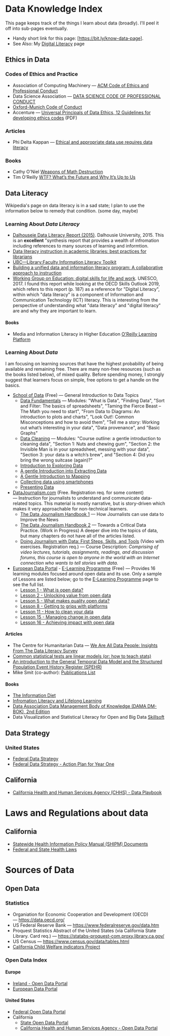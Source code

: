 # Data Knowledge Index
This page keeps track of the things I learn about data (broadly). I'll peel it off into sub-pages eventually.
* Handy short link for this page: [https://bit.ly/know-data-page].
* See Also: My [Digital Literacy](./digital-literacy.md) page

## Ethics in Data
### Codes of Ethics and Practice
* Association of Computing Machinery — [ACM Code of Ethics and Professional Conduct](https://ethics.acm.org/)
* Data Science Association — [DATA SCIENCE CODE OF PROFESSIONAL CONDUCT](http://datascienceassn.org/code-of-conduct.html)
* [Oxford-Munich Code of Conduct](http://www.code-of-ethics.org/code-of-conduct/)
* Accenture — [Universal Principals of Data Ethics, 12 Guidelines for developing ethics codes](https://www.accenture.com/t20160629T012639Z__w__/us-en/_acnmedia/PDF-24/Accenture-Universal-Principles-Data-Ethics.pdf) (PDF)


### Articles
* Phi Delta Kappan — [Ethical and appropriate data use requires data literacy](https://www.kappanonline.org/ethical-appropriate-data-use-requires-data-literacy-mandinach/)


### Books
* Cathy O'Niel [Weapons of Math Destruction](https://en.wikipedia.org/wiki/Weapons_of_Math_Destruction)
* Tim O'Reilly [WTF? What’s the Future and Why It’s Up to Us](https://www.oreilly.com/tim/wtf-book.html)

## Data Literacy
Wikipedia's page on data literacy is in a sad state; I plan to use the information below to remedy that condition. (some day, maybe)

### Learning About _Data Literacy_
* [Dalhouseie Data Literacy Report (2015)](http://dataliteracy.ca/). Dalhousie University, 2015.
This is an **excellent** "synthesis report that provides a wealth of infromation including references to many sources of learning and informtion.
* [Data literacy instruction in academic libraries: best practices for librarians](https://ojs.library.ubc.ca/index.php/seealso/article/view/186335)
* [UBC—Library:Faculty Information Literacy Toolkit](https://wiki.ubc.ca/Library:Faculty_Information_Literacy_Toolkit)
* [Building a unified data and information literacy program: A collaborative approach to instruction](https://figshare.com/articles/Building_a_unified_data_and_information_literacy_program_A_collaborative_approach_to_instruction/1119760)
* [Working Group on Education: digital skills for life and work](http://bit.ly/2WRNnN0). UNESCO, 2017.
I found this report while looking at the OECD Skills Outlook 2019, which refers to this report (p. 187) as a reference for "Digital Literacy", within which "data literacy" is a component of Information and Communication Technology (ICT) literacy. This is interesting from the perspective of understanding what "data literacy" and "digital literacy" are and why they are important to learn.

#### Books
* Media and Information Literacy in Higher Education [O'Reilly Learning Platform](https://learning.oreilly.com/library/view/media-and-information/9780081006313/)


### Learning About _Data_
I am focusing on learning sources that have the highest probability of being available and remaining free. There are many non-free resources (such as the books listed below), of mixed quality. Before spending money, I strongly suggest that learners focus on simple, free options to get a handle on the basics.
* [School of Data](https://schoolofdata.org/) (Free) — General Introduction to Data Topics
  * [Data Fundamentals](https://schoolofdata.org/courses/#DataFundamentals) — Modules: "What is Data", "Finding Data", "Sort and Filter: The basics of spreadsheets", "Taming the Fierce Beast – The Math you need to start", "From Data to Diagrams: An introduction to plots and charts", "Look Out!: Common Misconceptions and how to avoid them", "Tell me a story: Working out what’s interesting in your data", "Data provenance", and "Basic Graphs"
  * [Data Cleaning](https://schoolofdata.org/courses/#IntroDataCleaning) — Modules: "Course outline: a gentle introduction to cleaning data", "Section 1: Nuts and chewing gum", "Section 2: the Invisible Man is in your spreadsheet, messing with your data", "Section 3: your data is a witch’s brew", and "Section 4: Did you bring the wrong suitcase (again)?"
  * [Introduction to Exploring Data](https://schoolofdata.org/courses/#IntroExploringData)
  * [A gentle Introduction into Extracting Data](https://schoolofdata.org/courses/#GentleIntroExtractingData)
  * [A Gentle Introduction to Mapping](https://schoolofdata.org/courses/#GentleIntroMapping)
  * [Collecting data using smartphones](https://schoolofdata.org/courses/#MobileDataCollection)
  * [Presenting Data](https://schoolofdata.org/courses/#PresentingData)
* [DataJournalism.com](https://datajournalism.com/read/handbook/one/) (Free. Registration req. for some content) — Instruction for journalists to understand and communicate data-related topics. This material is mostly narrative, but is story-driven which makes it very approachable for non-technical learners.
  * [The Data Journalism Handbook 1](https://datajournalism.com/read/handbook/one/) — How Journalists can use data to Improve the News
  * [The Data Journalism Handbook 2](https://datajournalism.com/read/handbook/two) — Towards a Critical Data Practice. (Work in Progress) A deeper dive into the topics of data, but many chapters do not have all of the articles listed.
  * [Doing Journalism with Data: First Steps, Skills, and Tools](https://datajournalism.com/watch/doing-journalism-with-data-first-steps-skills-and-tools) (Video with exercises. Registration req.) — Course Description: _Comprising of video lectures, tutorials, assignments, readings, and discussion forums, this course is open to anyone in the world with an Internet connection who wants to tell stories with data._
* [European Data Portal](https://www.europeandataportal.eu/) - [E-Learning Programme](https://www.europeandataportal.eu/elearning/en/#/id/co-01) (Free) — Provides 16 learning modules focused around open data and its use. Only a sample of Lessons are listed below; go to the [E-Learning Programme](https://www.europeandataportal.eu/elearning/en/#/id/co-01) page to see the full list.
  * [Lesson 1 - What is open data?](https://www.europeandataportal.eu/elearning/en/module1/)
  * [Lesson 2 - Unlocking value from open data](https://www.europeandataportal.eu/elearning/en/module2/)
  * [Lesson 5 - What makes quality open data?](https://www.europeandataportal.eu/elearning/en/module5/)
  * [Lesson 8 - Getting to grips with platforms](https://www.europeandataportal.eu/elearning/en/module8/)
  * [Lesson 11 - How to clean your data](https://www.europeandataportal.eu/elearning/en/module11/)
  * [Lesson 15 - Managing change in open data](https://www.europeandataportal.eu/elearning/en/module15/)
  * [Lesson 16 - Achieving impact with open data](https://www.europeandataportal.eu/elearning/en/module16/)


#### Articles
* The Centre for Humanitarian Data — [We Are All Data People: Insights From The Data Literacy Survey](https://centre.humdata.org/we-are-all-data-people-insights-from-the-data-literacy-survey/)
* [Common statistical tests are linear models (or: how to teach stats)](https://lindeloev.github.io/tests-as-linear/)
* [An introduction to the General Temporal Data Model and the Structured Population Event History Register (SPEHR)
](https://www.ncbi.nlm.nih.gov/pmc/articles/PMC4161129/)
* Mike Smit (co-author): [Publications List](http://www.mikesmit.com/publications/)


#### Books
* [The Information Diet](https://learning.oreilly.com/library/view/the-information-diet/9781449321536/)
* [Infromation Literacy and Lifelong Learning](https://learning.oreilly.com/library/view/information-literacy-and/9781843346821/)
* [Data Association Data Management Body of Knowledge (DAMA DM-BOK), 2nd Edition](https://dama.org/content/body-knowledge)
* Data Visualization and Statistical Literacy for Open and Big Data [Skillsoft](https://acm.skillport.com/skillportfe/main.action#summary/BOOKS/RW$211310:_ss_book:128318)


## Data Strategy
### United States
* [Federal Data Strategy](https://strategy.data.gov/)
* [Federal Data Strategy - Action Plan for Year One](https://strategy.data.gov/action-plan/)
## California
* [California Health and Human Services Agency (CHHS) - Data Playbook](https://chhsdata.github.io/dataplaybook/)

# Laws and Regulations about data

## California
* [Statewide Health Information Policy Manual (SHIPM) Documents](https://www.chhs.ca.gov/ohii/shipm/statewide-health-information-policy-manual-shipm-documents-version-6-2019/)
* [Federal and State Health Laws](https://www.chhs.ca.gov/ohii/health-laws/)

# Sources of Data
## Open Data
### Statistics
* Organiation for Economic Cooperation and Development (OECD) — https://data.oecd.org/
* US Federal Reserve Bank — https://www.federalreserve.gov/data.htm
* Proquest Statistics Abstract of the United States (via California State Library. Card req.) — https://statabs-proquest-com.proxy.library.ca.gov/ 
* US Census — https://www.census.gov/data/tables.html
* [California Child Welfare indicators Project](http://cssr.berkeley.edu/ucb_childwelfare/default.aspx)

### Open Data Index
#### Europe
* [Ireland - Open Data Portal](http://data.gov.ie/)
* [European Data Portal](https://www.europeandataportal.eu/)

#### United States
* [Federal Open Data Portal](http://data.gov/)
* California
  * [State Open Data Portal](http://data.ca.gov/)
  * [California Health and Human Services Agency - Open Data Portal](http://data.chhs.ca.gov/)

